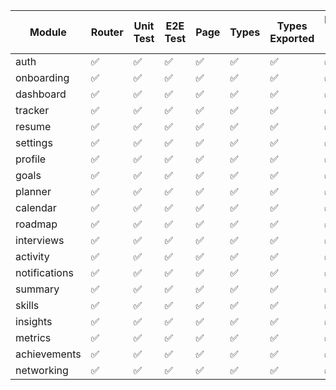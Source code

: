 | Module | Router | Unit Test | E2E Test | Page | Types | Types Exported | Registered in appRouter |
|--------|--------|-----------|----------|------|-------|----------------|--------------------------|
| auth | ✅ | ✅ | ✅ | ✅ | ✅ | ✅ | ✅ |
| onboarding | ✅ | ✅ | ✅ | ✅ | ✅ | ✅ | ✅ |
| dashboard | ✅ | ✅ | ✅ | ✅ | ✅ | ✅ | ✅ |
| tracker | ✅ | ✅ | ✅ | ✅ | ✅ | ✅ | ✅ |
| resume | ✅ | ✅ | ✅ | ✅ | ✅ | ✅ | ✅ |
| settings | ✅ | ✅ | ✅ | ✅ | ✅ | ✅ | ✅ |
| profile | ✅ | ✅ | ✅ | ✅ | ✅ | ✅ | ✅ |
| goals | ✅ | ✅ | ✅ | ✅ | ✅ | ✅ | ✅ |
| planner | ✅ | ✅ | ✅ | ✅ | ✅ | ✅ | ✅ |
| calendar | ✅ | ✅ | ✅ | ✅ | ✅ | ✅ | ✅ |
| roadmap | ✅ | ✅ | ✅ | ✅ | ✅ | ✅ | ✅ |
| interviews | ✅ | ✅ | ✅ | ✅ | ✅ | ✅ | ✅ |
| activity | ✅ | ✅ | ✅ | ✅ | ✅ | ✅ | ✅ |
| notifications | ✅ | ✅ | ✅ | ✅ | ✅ | ✅ | ✅ |
| summary | ✅ | ✅ | ✅ | ✅ | ✅ | ✅ | ✅ |
| skills | ✅ | ✅ | ✅ | ✅ | ✅ | ✅ | ✅ |
| insights | ✅ | ✅ | ✅ | ✅ | ✅ | ✅ | ✅ |
| metrics | ✅ | ✅ | ✅ | ✅ | ✅ | ✅ | ✅ |
| achievements | ✅ | ✅ | ✅ | ✅ | ✅ | ✅ | ✅ |
| networking | ✅ | ✅ | ✅ | ✅ | ✅ | ✅ | ✅ |
